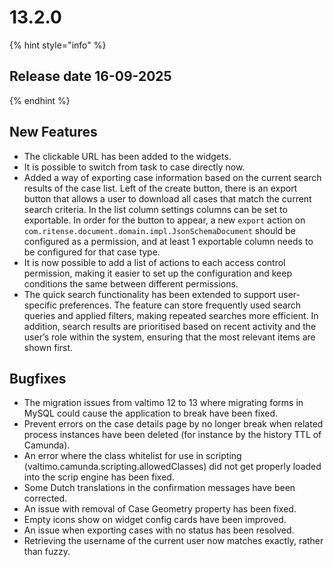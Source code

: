 # 13.2.0

{% hint style="info" %}
## Release date 16-09-2025
{% endhint %}

## New Features

* The clickable URL has been added to the widgets.
* It is possible to switch from task to case directly now.
* Added a way of exporting case information based on the current search results of the case list. Left of the create button, there is an export button
  that allows a user to download all cases that match the current search criteria. In the list column settings columns
  can be set to exportable. In order for the button to appear, a new `export` action on
  `com.ritense.document.domain.impl.JsonSchemaDocument` should be configured as a permission, and at least 1 exportable column needs to be
  configured for that case type.
* It is now possible to add a list of actions to each access control permission, making it easier to set up the configuration and keep conditions the same between different permissions.
* The quick search functionality has been extended to support user-specific preferences. The feature can store frequently used search queries and applied filters, making repeated searches more efficient. In addition, search results are prioritised based on recent activity and the user’s role within the system, ensuring that the most relevant items are shown first.

## Bugfixes

* The migration issues from valtimo 12 to 13 where migrating forms in MySQL could cause the application to break have been fixed.
* Prevent errors on the case details page by no longer break when related process instances have been deleted (for instance by the history TTL of Camunda).
* An error where the class whitelist for use in scripting (valtimo.camunda.scripting.allowedClasses) did not get properly loaded into the scrip engine has been fixed.
* Some Dutch translations in the confirmation messages have been corrected.
* An issue with removal of Case Geometry property has been fixed.
* Empty icons show on widget config cards have been improved.
* An issue when exporting cases with no status has been resolved.
* Retrieving the username of the current user now matches exactly, rather than fuzzy.
